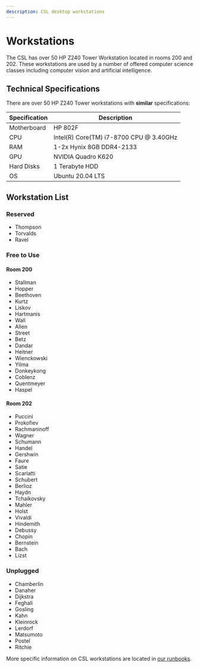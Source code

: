 ```yaml
---
description: CSL desktop workstations
---
```


# Workstations

The CSL has over 50 HP Z240 Tower Workstation located in rooms 200 and 202. These workstations are used by a number of offered computer science classes including computer vision and artificial intelligence.

## Technical Specifications

There are over 50 HP Z240 Tower workstations with **similar** specifications:

| Specification | Description                             |
| ------------- | --------------------------------------- |
| Motherboard   | HP 802F                                 |
| CPU           | Intel(R) Core(TM) i7-8700 CPU @ 3.40GHz |
| RAM           | 1-2x Hynix 8GB DDR4-2133                |
| GPU           | NVIDIA Quadro K620                      |
| Hard Disks    | 1 Terabyte HDD                          |
| OS            | Ubuntu 20.04 LTS                        |

## Workstation List

### Reserved

* Thompson
* Torvalds
* Ravel

### Free to Use

#### Room 200 <a href="#200" id="200"></a>

* Stallman
* Hopper
* Beethoven
* Kurtz
* Liskov
* Hartmanis
* Wall
* Allen
* Street
* Betz
* Dandar
* Heitner
* Wienckowski
* Yilma
* Donkeykong
* Coblenz
* Quentmeyer
* Haspel

#### Room 202 <a href="#202" id="202"></a>

* Puccini
* Prokofiev
* Rachmaninoff
* Wagner
* Schumann
* Handel
* Gershwin
* Faure
* Satie
* Scarlatti
* Schubert
* Berlioz
* Haydn
* Tchaikovsky
* Mahler
* Holst
* Vivaldi
* Hindemith
* Debussy
* Chopin
* Bernstein
* Bach
* Lizst

### Unplugged

* Chamberlin
* Danaher
* Dijkstra
* Feghali
* Gosling
* Kahn
* Kleinrock
* Lerdorf
* Matsumoto
* Postel
* Ritchie

More specific information on CSL workstations are located in [our runbooks](../general/documentation/runbooks.md).
